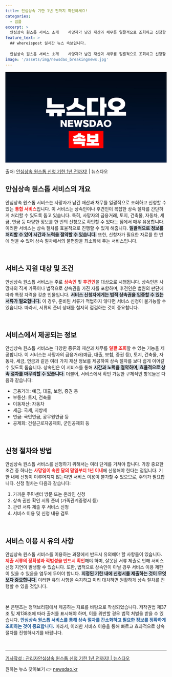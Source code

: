 ```yaml
---
title: 안심상속 기한 1년 전까지 확인하세요!
categories:
  - 법률
excerpt: >
  안심상속 원스톱 서비스 소개    사망자가 남긴 재산과 채무를 일괄적으로 조회하고 신청할 수 있는 안심상속 …
feature_text: >
  ## whereispost 실시간 뉴스 속보입니다.

  안심상속 원스톱 서비스 소개    사망자가 남긴 재산과 채무를 일괄적으로 조회하고 신청할 수 있는 안심상속 …
image: '/assets/img/newsdao_breakingnews.jpg'
---
```


![뉴스다오 속보](/assets/img/newsdao_breakingnews.jpg)

<p>출처: <a href="https://newsdao.kr/5002" rel="dofollow">안심상속 원스톱 신청 기한 1년 전까지!</a> | 뉴스다오</p>

<h2 data-ke-size="size26">안심상속 원스톱 서비스의 개요</h2>

<p data-ke-size="size16">안심상속 원스톱 서비스는 사망자가 남긴 재산과 채무를 일괄적으로 조회하고 신청할 수 있는 <b><span style="color: #ee2323;">통합 서비스</span></b>입니다. 이 서비스는 상속인이나 후견인이 복잡한 상속 절차를 간단하게 처리할 수 있도록 돕고 있습니다. 특히, 사망자의 금융거래, 토지, 건축물, 자동차, 세금, 연금 등 다양한 정보를 한 번의 신청으로 확인할 수 있다는 점에서 매우 유용합니다. 이러한 서비스는 상속 절차를 효율적으로 진행할 수 있게 해줍니다. <b><span style="background-color: #21538527;">일괄적으로 정보를 처리할 수 있어 시간과 노력을 절약할 수 있습니다.</span></b> 또한, 신청자가 필요한 자료를 한 번에 얻을 수 있어 상속 절차에서의 불편함을 최소화해 주는 서비스입니다.</p>

<p data-ke-size="size16">&nbsp;</p>

<h2 data-ke-size="size26">서비스 지원 대상 및 조건</h2>

<p data-ke-size="size16">안심상속 원스톱 서비스는 주로 <b><span style="color: #ee2323;">상속인</span></b> 및 <b><span style="color: #ee2323;">후견인</span></b>을 대상으로 시행됩니다. 상속인은 사망자의 직계 가족이나 법적으로 상속권을 가진 자를 포함하며, 후견인은 법원의 판단에 따라 특정 자격을 갖춘 인물입니다. <b><span style="background-color: #21538527;">서비스 신청자에게는 법적 상속권을 입증할 수 있는 서류가 필요합니다.</span></b> 이 경우, 준비된 서류가 적법하지 않다면 서비스 신청이 불가능할 수 있습니다. 따라서, 서류의 준비 상태를 철저히 점검하는 것이 중요합니다.</p>

<p data-ke-size="size16">&nbsp;</p>

<h2 data-ke-size="size26">서비스에서 제공되는 정보</h2>

<p data-ke-size="size16">안심상속 원스톱 서비스는 다양한 종류의 재산과 채무를 <b><span style="color: #ee2323;">일괄 조회</span></b>할 수 있는 기능을 제공합니다. 이 서비스는 사망자의 금융거래(예금, 대출, 보험, 증권 등), 토지, 건축물, 자동차, 세금, 연금과 같은 여러 가지 재산 정보를 제공하여 상속 절차를 보다 쉽게 이어갈 수 있도록 돕습니다. 상속인은 이 서비스를 통해 <b><span style="background-color: #21538527;">시간과 노력을 절약하며, 효율적으로 상속 절차를 마무리할 수 있습니다.</span></b> 더불어, 서비스에서 확인 가능한 구체적인 항목들은 다음과 같습니다:</p>

<ul>
    <li>금융거래: 예금, 대출, 보험, 증권 등</li>
    <li>부동산: 토지, 건축물</li>
    <li>이동재산: 자동차</li>
    <li>세금: 국세, 지방세</li>
    <li>연금: 국민연금, 공무원연금 등</li>
    <li>공제회: 건설근로자공제회, 군인공제회 등</li>
</ul>

<p data-ke-size="size16">&nbsp;</p>

<h2 data-ke-size="size26">신청 절차와 방법</h2>

<p data-ke-size="size16">안심상속 원스톱 서비스를 신청하기 위해서는 여러 단계를 거쳐야 합니다. 가장 중요한 조건 중 하나는 <b><span style="color: #ee2323;">사망일이 속한 달의 말일부터 1년 이내</span></b>에 신청해야 한다는 점입니다. 기한 내에 신청이 이루어지지 않는다면 서비스 이용이 불가할 수 있으므로, 주의가 필요합니다. 신청 절차는 다음과 같습니다:</p>

<ol>
    <li>가까운 주민센터 방문 또는 온라인 신청</li>
    <li>상속 권한 확인 서류 준비 (가족관계증명서 등)</li>
    <li>관련 서류 제출 후 서비스 신청</li>
    <li>서비스 이용 및 신청 내용 검토</li>
</ol>

<p data-ke-size="size16">&nbsp;</p>

<h2 data-ke-size="size26">서비스 이용 시 유의 사항</h2>

<p data-ke-size="size16">안심상속 원스톱 서비스를 이용하는 과정에서 반드시 유의해야 할 사항들이 있습니다. <b><span style="color: #ee2323;">제출 서류의 정확성과 적법성을 반드시 확인</span></b>해야 하며, 잘못된 서류 제출로 인해 서비스 신청 지연이 발생할 수 있습니다. 또한, 법적으로 상속인이 아닐 경우 서비스 이용 제한이 있을 수 있음을 염두에 두어야 합니다. <b><span style="background-color: #21538527;">지정된 기한 내에 신청서를 제출하는 것이 무엇보다 중요합니다.</span></b> 이러한 유의 사항을 숙지하고 미리 대처하면 원활하게 상속 절차를 진행할 수 있을 것입니다.</p>

<p data-ke-size="size16">&nbsp;</p>

<p data-ke-size="size16">본 콘텐츠는 정책브리핑에서 제공하는 자료를 바탕으로 작성되었습니다. 저작권법 제37조 및 제138조에 따라 출처를 표시해야 하며, 이를 위반할 경우 법적 처벌을 받을 수 있습니다. <b><span style="color: #1a5490;">안심상속 원스톱 서비스를 통해 상속 절차를 간소화하고 필요한 정보를 정확하게 조회하는 것이 중요합니다.</span></b> 따라서, 이러한 서비스 이용을 통해 빠르고 효과적으로 상속 절차를 진행하시기를 바랍니다.</p>

<p data-ke-size="size16">&nbsp;</p>

<hr />

<p data-ke-size="size16"><a href="https://newsdao.kr/5002">기사작성 : 관리자안심상속 원스톱 신청 기한 1년 전까지! | 뉴스다오</a></p> 

원하는 뉴스 찾아보기 👉 <a href="https://newsdao.kr" rel="dofollow">newsdao.kr</a>


